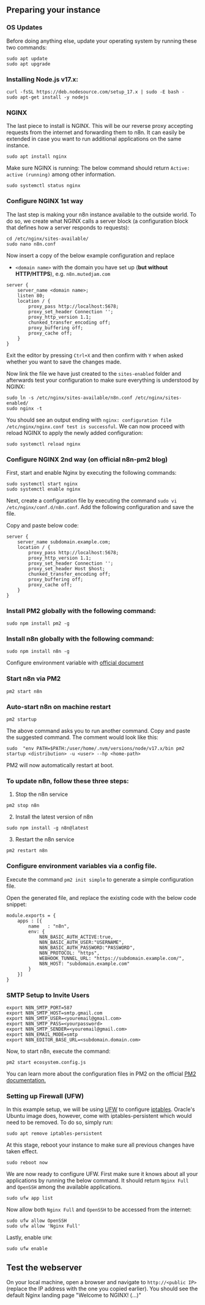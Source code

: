 ## Preparing your instance

### OS Updates
Before doing anything else, update your operating system by running these two commands:

```
sudo apt update
sudo apt upgrade
```

### Installing Node.js v17.x:

```
curl -fsSL https://deb.nodesource.com/setup_17.x | sudo -E bash -
sudo apt-get install -y nodejs
```

### NGINX
The last piece to install is NGINX. This will be our reverse proxy accepting requests from the internet and forwarding them to n8n. It can easily be extended in case you want to run additional applications on the same instance.

```
sudo apt install nginx
```

Make sure NGINX is running:
The below command should return `Active: active (running)` among other information.
```
sudo systemctl status nginx
```

### Configure NGINX 1st way

The last step is making your n8n instance available to the outside world. To do so, we create what NGINX calls a server block (a configuration block that defines how a server responds to requests):

```
cd /etc/nginx/sites-available/
sudo nano n8n.conf
```

Now insert a copy of the below example configuration and replace
* `<domain name>` with the domain you have set up (**but without HTTP/HTTPS**), e.g. `n8n.mutedjam.com`

```
server {
    server_name <domain name>;
    listen 80;
    location / {
        proxy_pass http://localhost:5678;
        proxy_set_header Connection '';
        proxy_http_version 1.1;
        chunked_transfer_encoding off;
        proxy_buffering off;
        proxy_cache off;
    }
}
```

Exit the editor by pressing `Ctrl+X` and then confirm with `Y` when asked whether you want to save the changes made.

Now link the file we have just created to the `sites-enabled` folder and afterwards test your configuration to make sure everything is understood by NGINX:

```
sudo ln -s /etc/nginx/sites-available/n8n.conf /etc/nginx/sites-enabled/
sudo nginx -t
```

You should see an output ending with `nginx: configuration file /etc/nginx/nginx.conf test is successful`. We can now proceed with reload NGINX to apply the newly added configuration:

```
sudo systemctl reload nginx
```

### Configure NGINX 2nd way (on official n8n-pm2 blog)

First, start and enable Nginx by executing the following commands:

```
sudo systemctl start nginx
sudo systemctl enable nginx
```

Next, create a configuration file by executing the command `sudo vi /etc/nginx/conf.d/n8n.conf`. Add the following configuration and save the file.

Copy and paste below code:

```
server {
    server_name subdomain.example.com;
    location / {
        proxy_pass http://localhost:5678;
        proxy_http_version 1.1;
        proxy_set_header Connection '';
        proxy_set_header Host $host;
        chunked_transfer_encoding off;
        proxy_buffering off;
        proxy_cache off;
    }
}
```

### Install PM2 globally with the following command:

```
sudo npm install pm2 -g
```

### Install n8n globally with the following command:

```
sudo npm install n8n -g
```
Configure environment variable with [official document](https://docs.n8n.io/reference/environment-variables.html)

### Start n8n via PM2

```
pm2 start n8n
```

### Auto-start n8n on machine restart

```
pm2 startup
```

The above command asks you to run another command. Copy and paste the suggested command. The comment would look like this:

```
sudo  "env PATH=$PATH:/user/home/.nvm/versions/node/v17.x/bin pm2 startup <distribution> -u <user> --hp <home-path>
```

PM2 will now automatically restart at boot.

### To update n8n, follow these three steps:

1. Stop the n8n service

```
pm2 stop n8n
```
2. Install the latest version of n8n

```
sudo npm install -g n8n@latest
```
3. Restart the n8n service

```
pm2 restart n8n
```

### Configure environment variables via a config file. 

Execute the command `pm2 init simple` to generate a simple configuration file.

Open the generated file, and replace the existing code with the below code snippet:

```
module.exports = {
    apps : [{
        name   : "n8n",
        env: {
            N8N_BASIC_AUTH_ACTIVE:true,
            N8N_BASIC_AUTH_USER:"USERNAME",
            N8N_BASIC_AUTH_PASSWORD:"PASSWORD",
            N8N_PROTOCOL: "https",
            WEBHOOK_TUNNEL_URL: "https://subdomain.example.com/",
            N8N_HOST: "subdomain.example.com"
        }
    }]
}
```

### SMTP Setup to Invite Users

```
export N8N_SMTP_PORT=587
export N8N_SMTP_HOST=smtp.gmail.com
export N8N_SMTP_USER=<youremail@gmail.com>
export N8N_SMTP_PASS=<yourpassword>
export N8N_SMTP_SENDER=<youremail@gmail.com>
export N8N_EMAIL_MODE=smtp
export N8N_EDITOR_BASE_URL=<subdomain.domain.com>
```

Now, to start n8n, execute the command:

```
pm2 start ecosystem.config.js
```
You can learn more about the configuration files in PM2 on the official [PM2 documentation.](https://pm2.keymetrics.io/docs/usage/application-declaration/)

### Setting up Firewall (UFW)

In this example setup, we will be using [UFW](https://help.ubuntu.com/community/UFW) to configure [iptables](https://help.ubuntu.com/community/IptablesHowTo). Oracle's Ubuntu image does, however, come with iptables-persistent which would need to be removed. To do so, simply run:

```
sudo apt remove iptables-persistent
```

At this stage, reboot your instance to make sure all previous changes have taken effect.

```
sudo reboot now
```

We are now ready to configure UFW. First make sure it knows about all your applications by running the below command. It should return `Nginx Full` and `OpenSSH` among the available applications.

```
sudo ufw app list
```

Now allow both `Nginx Full` and `OpenSSH` to be accessed from the internet:

```
sudo ufw allow OpenSSH
sudo ufw allow 'Nginx Full'
```

Lastly, enable `UFW`:

```
sudo ufw enable
```

## Test the webserver
On your local machine, open a browser and navigate to `http://<public IP>` (replace the IP address with the one you copied earlier). You should see the default Nginx landing page "Welcome to NGINX! (...)"
